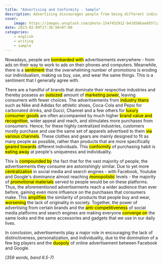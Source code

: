 ```yaml
---
title: "Advertising and Conformity - Sample"
description: Advertising discourages people from being different individuals by making us all want to do the same and look the same. To what extent do you agree or disagree?
cover:
    image: https://images.unsplash.com/photo-1547452912-b43d586aed93?ixlib=rb-4.0.3&ixid=MnwxMjA3fDB8MHxwaG90by1wYWdlfHx8fGVufDB8fHx8&auto=format&fit=crop&w=1170&q=80
date: 2023-02-09T17:36:50+07:00
categories:
    - english
    - writing
    - sample
---
```


Nowadays, people are <mark>bombarded with</mark> advertisements everywhere - from ads on their way to work to ads on their phones and computers. Meanwhile, there is a <mark>sentiment</mark> that the overwhelming number of promotions is eroding our individualism, making us buy, use, and wear the same things. This is a sentiment that I generally agree with.

There are a handful of brands that dominate their respective industries and thereby possess an <mark>outsized</mark> amount of <mark>marketing power</mark>, leaving consumers with fewer choices. The advertisements from <mark>industry titans</mark> such as Nike and Adidas for athletic shoes, Coca-Cola and Pepsi for carbonated drinks, and Gucci, Channel and a few others for <mark>luxury consumer goods</mark> are often accompanied by much higher <mark>brand value and recognition</mark>, wider appeal and reach, and stimulates more purchases from consumers. Hence, for these highly centralized industries, customers mostly purchase and use the same set of apparels advertised to them <mark>via various channels</mark>. These clothes and gears are mainly designed to fit as many people as possible, rather than products that are more specifically <mark>geared towards</mark> different individuals. This <mark>conformity</mark> of purchasing habit is <mark>eating away</mark> at people's uniqueness and individuality.

This is <mark>compounded by</mark> the fact that for the vast majority of people, the advertisements they consume are astonishingly similar. Due to yet more <mark>centralization</mark> in social media and search engines - with Facebook, Youtube and Google's dominance almost reaching <mark>monopolistic</mark> levels - the majority of <mark>promotional materials</mark> served to people would be on these platforms. Thus, the aforementioned advertisements reach a wider audience than ever before, gaining even more influence on the purchases that consumers make. This <mark>amplifies</mark> the similarity of products that people buy and wear, <mark>worsening</mark> the lack of originality in society. Together, the power of advertising from certain brands and the <mark>anti-competitiveness</mark> of social media platforms and search engines are making everyone <mark>converge on</mark> the same looks and the same accessories and gadgets that we use in our daily lives.

In conclusion, advertisements play a major role in encouraging the lack of distinctiveness, personalization, and individuality, due to the domination of a few big players and the <mark>duopoly</mark> of online advertisement between Facebook and Google.

*(359 words, band 6.5-7)*